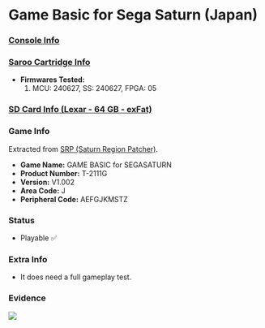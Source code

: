 # Game Basic for Sega Saturn (Japan)

### [Console Info](../../../../Info/Consoles/VA13/README.md)

### [Saroo Cartridge Info](../../../../Info/Cartridges/RetroGameParadiseStore/1.32F/README.md)

- <b>Firmwares Tested:</b>
  1. MCU: 240627, SS: 240627, FPGA: 05

### [SD Card Info (Lexar - 64 GB - exFat)](../../../../Info/SdCards/Lexar/64GB/exfat/README.md)

### Game Info

Extracted from [SRP (Saturn Region Patcher)](https://segaxtreme.net/resources/saturn-region-patcher.81/download).

- <b>Game Name:</b> GAME BASIC for SEGASATURN
- <b>Product Number:</b> T-2111G
- <b>Version:</b> V1.002
- <b>Area Code:</b> J
- <b>Peripheral Code:</b> AEFGJKMSTZ

### Status

- Playable :white_check_mark:

### Extra Info

- It does need a full gameplay test.

### Evidence

[![](https://img.youtube.com/vi/q63GXy3ZCJg/0.jpg)](https://www.youtube.com/watch?v=q63GXy3ZCJg)
